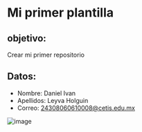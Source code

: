 # Mi primer plantilla    
## objetivo:  
Crear mi primer repositorio  
## Datos:  
- Nombre: Daniel Ivan  
- Apellidos: Leyva Holguin  
- Correo: 24308060610008@cetis.edu.mx
<img alt="image" src="https://github.com/user-attachments/assets/fde956b2-5c6b-42c2-94ec-0606f1b02155" />
